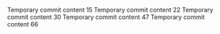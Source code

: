 Temporary commit content 15
Temporary commit content 22
Temporary commit content 30
Temporary commit content 47
Temporary commit content 66
